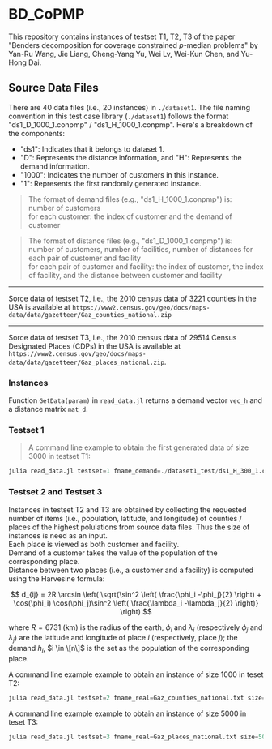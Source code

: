 # BD_CoPMP

This repository contains instances of testset T1, T2, T3 of the paper "Benders decomposition for coverage constrained $p$-median problems" by Yan-Ru Wang, Jie Liang, Cheng-Yang Yu, Wei Lv, Wei-Kun Chen, and Yu-Hong Dai.

## Source Data Files

There are 40 data files (i.e., 20 instances) in `./dataset1`.
The file naming convention in this test case library (`./dataset1`) follows the format "ds1_D_1000_1.conpmp" / "ds1_H_1000_1.conpmp". 
Here's a breakdown of the components:

- "ds1": Indicates that it belongs to dataset 1.
- "D": Represents the distance information, and "H": Represents the demand information.
- "1000": Indicates the number of customers in this instance.
- "1": Represents the first randomly generated instance.

> The format of demand files (e.g., "ds1_H_1000_1.conpmp") is:   
number of customers   
for each customer: the index of customer and the demand of customer

> The format of distance files (e.g., "ds1_D_1000_1.conpmp") is:   
number of customers, number of facilities, number of distances for each pair of customer and facility     
for each pair of customer and facility: the index of customer, the index of facility, and the distance between customer and facility    


--- 

Sorce data of testset T2, i.e., the 2010 census data of 3221 counties in the USA is available at `https://www2.census.gov/geo/docs/maps-data/data/gazetteer/Gaz_counties_national.zip`

--- 
Sorce data of testset T3, i.e., the 2010 census data of 29514 Census Designated Places (CDPs) in the USA is available at `https://www2.census.gov/geo/docs/maps-data/data/gazetteer/Gaz_places_national.zip`.



### Instances 

Function `GetData(param)` in `read_data.jl` returns a demand vector `vec_h` and a distance matrix `mat_d`.

### Testset 1

> A command line example to obtain the first generated data of size 3000 in testset T1:
```julia
julia read_data.jl testset=1 fname_demand=./dataset1_test/ds1_H_300_1.conpmp fname_distance=./dataset1_test/ds1_D_300_1.conpmp
```


### Testset 2 and Testset 3

Instances in testset T2 and T3 are obtained by collecting the requested number of items (i.e., population, latitude, and longitude) of counties / places of the highest polulations from source data files. Thus the size of instances is need as an input.       
Each place is viewed as both customer and facility.    
Demand of a customer takes the value of the population of the corresponding place.    
Distance between two places (i.e., a customer and a facility) is computed using the Harvesine formula: 

$$
d_{ij} = 2R \arcsin \left( \sqrt{\sin^2  \left( \frac{\phi_i -\phi_j}{2} \right) + \cos(\phi_i) \cos(\phi_j)\sin^2  \left( \frac{\lambda_i -\lambda_j}{2} \right)} \right)
$$

where $R = 6731$ (km) is the radius of the earth, $\phi_i$ and $\lambda_i$ (respectively $\phi_j$ and $\lambda_j$) are the latitude and longitude of place $i$ (respectively, place $j$);
the demand $h_i$, $i \in \[n\]$ is the set as the population of the corresponding place.


A command line example example to obtain an instance of size 1000 in teset T2: 
```julia 
julia read_data.jl testset=2 fname_real=Gaz_counties_national.txt size=1000
```

A command line example example to obtain an instance of size 5000 in teset T3: 
```julia
julia read_data.jl testset=3 fname_real=Gaz_places_national.txt size=5000
```

